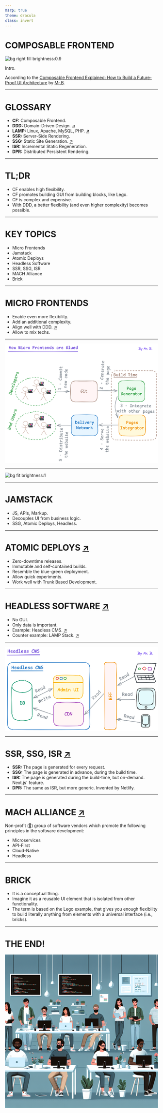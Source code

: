 ```yaml
---
marp: true
theme: dracula
class: invert
---
```


# COMPOSABLE FRONTEND

![bg right fill brightness:0.9](./cover.png)

Intro.

According to the [Composable Frontend Explained: How to Build a Future-Proof UI Architecture](https://balov.dev/blog/composable-frontend-explained-how-to-build-a-future-proof-ui-architecture/) by [Mr.B](https://balov.dev/).

---

# GLOSSARY

- **CF:** Composable Frontend.
- **DDD:** Domain-Driven Design. [↗](https://martinfowler.com/bliki/DomainDrivenDesign.html)
- **LAMP:** Linux, Apache, MySQL, PHP. [↗](https://www.atlassian.com/blog/bitbucket/lamp-vs-mean-which-stack-is-right-for-you)
- **SSR:** Server-Side Rendering.
- **SSG:** Static Site Generation. [↗](https://balov.dev/blog/composable-frontend-explained-how-to-build-a-future-proof-ui-architecture/#static-site-generation)
- **ISR:** Incremental Static Regeneration.
- **DPR:** Distributed Persistent Rendering.

---

# TL;DR

- CF enables high flexibility.
- CF promotes building GUI from building blocks, like Lego.
- CF is complex and expensive.
- With DDD, a better flexibility (and even higher complexity) becomes possible.

---

# KEY TOPICS

- Micro Frontends
- Jamstack
- Atomic Deploys
- Headless Software
- SSR, SSG, ISR
- MACH Alliance
- Brick

---

# MICRO FRONTENDS

- Enable even more flexibility.
- Add an additional complexity.
- Align well with DDD. [↗](https://balov.dev/blog/composable-frontend-explained-how-to-build-a-future-proof-ui-architecture/#the-power-of-domain-oriented-teams)
- Allow to mix techs.

---

![bg fit brightness:1](./diagram-how-micro-frontends-are-glued.webp)

---

![bg fit brightness:1](./diagramhow-composable-frontend-bricks-are-glued.webp)

---

# JAMSTACK

- JS, APIs, Markup.
- Decouples UI from business logic.
- SSG, Atomic Deploys, Headless.

---

# ATOMIC DEPLOYS [↗](https://balov.dev/blog/composable-frontend-explained-how-to-build-a-future-proof-ui-architecture/#atomic-deploys)

- Zero-downtime releases.
- Immutable and self-contained builds.
- Resemble the blue-green deployment.
- Allow quick experiments.
- Work well with Trunk Based Development.

---

# HEADLESS SOFTWARE [↗](https://balov.dev/blog/composable-frontend-explained-how-to-build-a-future-proof-ui-architecture/#headless-data-providers)

- No GUI.
- Only data is important.
- Example: Headless CMS. [↗](https://jamstack.org/headless-cms/)
- Counter example: LAMP Stack. [↗](https://www.atlassian.com/blog/bitbucket/lamp-vs-mean-which-stack-is-right-for-you)

---

![bg fit brightness:1](./diagram-headless-cms.webp)

---

# SSR, SSG, ISR [↗](https://balov.dev/blog/composable-frontend-explained-how-to-build-a-future-proof-ui-architecture/#static-site-generation)

- **SSR:** The page is generated for every request.
- **SSG:** The page is generated in advance, during the build time.
- **ISR:** The page is generated during the build-time, but on-demand. Next.js' feature.
- **DPR:** The same as ISR, but more generic. Invented by Netlify.

---

# MACH ALLIANCE [↗](https://en.wikipedia.org/wiki/MACH_Alliance)

Non-profit (🤨) group of software vendors which promote the following principles in the software development:

- Microservices
- API-First
- Cloud-Native
- Headless

---

# BRICK

- It is a conceptual thing.
- Imagine it as a reusable UI element that is isolated from other functionality.
- The term is based on the Lego example, that gives you enough flexibility to build literally anything from elements with a universal interface (i.e., bricks).

---

# THE END!

![bg right fill brightness:0.9](./cover-engineers.png)
